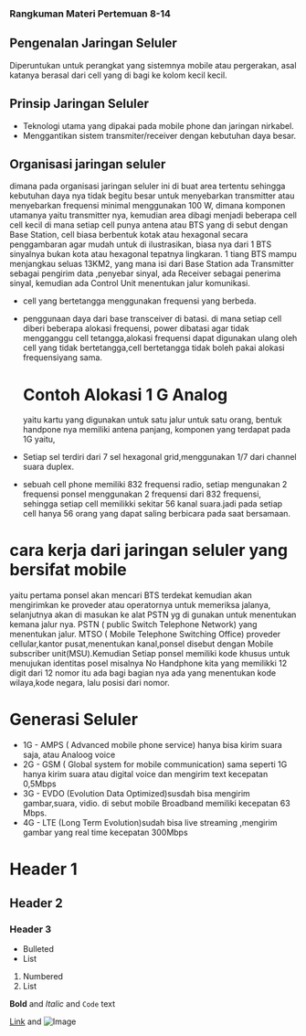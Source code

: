 ### Rangkuman Materi Pertemuan 8-14

##  Pengenalan Jaringan Seluler
 Diperuntukan untuk perangkat yang sistemnya mobile atau pergerakan, asal katanya berasal dari cell yang di bagi ke kolom kecil kecil.
 
 ## Prinsip Jaringan Seluler
 - Teknologi utama yang dipakai pada mobile phone dan jaringan nirkabel.
 - Menggantikan sistem transmiter/receiver dengan kebutuhan daya besar.
 
 ## Organisasi jaringan seluler
   dimana pada organisasi jaringan seluler ini di buat area tertentu sehingga kebutuhan daya nya tidak begitu besar untuk menyebarkan transmitter atau menyebarkan frequensi minimal menggunakan 100 W, dimana komponen utamanya yaitu transmitter nya, kemudian area dibagi menjadi beberapa cell cell kecil di mana setiap cell punya antena atau BTS yang di sebut dengan Base Station, cell biasa berbentuk kotak atau hexagonal secara penggambaran agar mudah untuk di ilustrasikan, biasa nya dari 1 BTS sinyalnya bukan kota atau hexagonal tepatnya lingkaran. 1 tiang BTS mampu menjangkau seluas 13KM2, yang mana isi dari Base Station ada Transmitter sebagai pengirim data ,penyebar sinyal, ada  Receiver sebagai penerima sinyal, kemudian ada Control Unit menentukan jalur komunikasi.
- cell yang bertetangga menggunakan frequensi yang berbeda.
- penggunaan daya dari base transceiver di batasi.
  di mana setiap cell diberi beberapa alokasi frequensi, power dibatasi agar tidak mengganggu cell tetangga,alokasi frequensi dapat digunakan ulang oleh cell yang tidak bertetangga,cell bertetangga tidak boleh pakai alokasi frequensiyang sama.
  
  # Contoh Alokasi 1 G Analog
    yaitu kartu yang digunakan untuk satu jalur untuk satu orang, bentuk handpone nya memiliki antena panjang, komponen yang terdapat pada 1G yaitu,
- Setiap sel terdiri dari 7 sel hexagonal grid,menggunakan 1/7 dari channel suara duplex.
- sebuah cell phone memiliki 832 frequensi radio, setiap mengunakan 2 frequensi ponsel menggunakan 2 frequensi dari 832 frequensi, sehingga setiap cell memilikki sekitar 56    kanal suara.jadi pada setiap cell hanya 56 orang yang dapat saling berbicara pada saat bersamaan.

# cara kerja dari jaringan seluler yang bersifat mobile
yaitu pertama ponsel akan mencari BTS terdekat kemudian akan mengirimkan ke proveder atau operatornya untuk memeriksa jalanya, selanjutnya akan di masukan ke alat PSTN yg di gunakan untuk menentukan kemana jalur nya.
    PSTN ( public Switch Telephone Network) yang menentukan jalur.
    MTSO ( Mobile Telephone Switching Office) proveder cellular,kantor pusat,menentukan kanal,ponsel disebut dengan Mobile subscriber unit(MSU).Kemudian
Setiap ponsel memiliki kode khusus untuk menujukan identitas posel misalnya No Handphone kita yang memilikki 12 digit dari 12 nomor itu ada bagi bagian nya ada yang menentukan kode wilaya,kode negara, lalu posisi dari nomor.

# Generasi Seluler
* 1G - AMPS ( Advanced mobile phone service) hanya bisa kirim suara saja, atau Analoog voice
* 2G - GSM ( Global system for mobile communication) sama seperti 1G hanya kirim suara atau digital voice dan mengirim text kecepatan 0,5Mbps
* 3G - EVDO (Evolution Data Optimized)susdah bisa mengirim gambar,suara, vidio. di sebut mobile Broadband memiliki kecepatan 63 Mbps.
* 4G - LTE (Long Term Evolution)sudah bisa live streaming ,mengirim gambar yang real time kecepatan 300Mbps





# Header 1
## Header 2
### Header 3

- Bulleted
- List

1. Numbered
2. List

**Bold** and _Italic_ and `Code` text

[Link](url) and ![Image](src)
```
